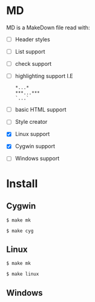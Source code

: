 # MD 

MD is a MakeDown file read with:
- [ ] Header styles
- [ ] List support
- [ ] check support
- [ ] highlighting support I.E
	```
	*...*
	***...***
	`...`
	```
- [ ] basic HTML support

- [ ] Style creator

- [x] Linux support
- [x] Cygwin support
- [ ] Windows support

# Install

## Cygwin
```
$ make mk

$ make cyg
```

## Linux
```
$ make mk

$ make linux
```

## Windows
